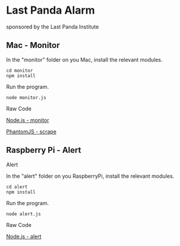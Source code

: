 # Last Panda Alarm
sponsored by the Last Panda Institute

## Mac - Monitor

In the "monitor" folder on you Mac, install the relevant modules.

```
cd monitor
npm install
```
Run the program.

```shell
node monitor.js
```

Raw Code

[Node.js - monitor](monitor/monitor.js)


[PhantomJS - scrape](monitor/scraper-phantom.js)

## Raspberry Pi - Alert

Alert

In the "alert" folder on you RaspberryPi, install the relevant modules.

```shell
cd alert
npm install
```
Run the program.

```shell
node alert.js
```

Raw Code

[Node.js - alert](alert/alert.js)
